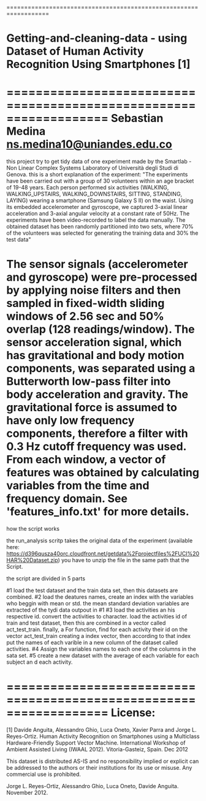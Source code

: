 ==================================================================
# Getting-and-cleaning-data - using Dataset of Human Activity Recognition Using Smartphones [1]
==================================================================
Sebastian Medina ns.medina10@uniandes.edu.co
==================================================================
this project try to get tidy data of one experiment made by the Smartlab - Non Linear Complex Systems Laboratory of Università degli Studi di Genova. this is a short explanation of the experiment: "The experiments have been carried out with a group of 30 volunteers within an age bracket of 19-48 years. Each person performed six activities (WALKING, WALKING_UPSTAIRS, WALKING_DOWNSTAIRS, SITTING, STANDING, LAYING) wearing a smartphone (Samsung Galaxy S II) on the waist. Using its embedded accelerometer and gyroscope, we captured 3-axial linear acceleration and 3-axial angular velocity at a constant rate of 50Hz. The experiments have been video-recorded to label the data manually. The obtained dataset has been randomly partitioned into two sets, where 70% of the volunteers was selected for generating the training data and 30% the test data" 

The sensor signals (accelerometer and gyroscope) were pre-processed by applying noise filters and then sampled in fixed-width sliding windows of 2.56 sec and 50% overlap (128 readings/window). The sensor acceleration signal, which has gravitational and body motion components, was separated using a Butterworth low-pass filter into body acceleration and gravity. The gravitational force is assumed to have only low frequency components, therefore a filter with 0.3 Hz cutoff frequency was used. From each window, a vector of features was obtained by calculating variables from the time and frequency domain. See 'features_info.txt' for more details. 
==================================================================
how the script works

the run_analysis scritp takes the original data of the experiment (available here: https://d396qusza40orc.cloudfront.net/getdata%2Fprojectfiles%2FUCI%20HAR%20Dataset.zip) you have to unzip the file in the same path that the Script. 

the script are divided in 5 parts

#1 load the test dataset and the train data set, then this datasets are combined. 
#2 load the deatures names, create an index with the variables who beggin with mean or std. the mean standard deviation variables are extracted of the tydi data outpout in #1
#3 load the activities an his respective id. convert the activities to character. load the activities id of train and test dataset, then this are combined in a vector called act_test_train. finally, a For function, find for each activity their id on the vector act_test_train creating a index vector, then according to that index put the names of each varible in a new column of the dataset called activities.
#4 Assign the variables names to each one of the columns in the sata set.
#5 create a new dataset with the average of each variable for each subject an d each activity.



==================================================================
License:
========
[1] Davide Anguita, Alessandro Ghio, Luca Oneto, Xavier Parra and Jorge L. Reyes-Ortiz. Human Activity Recognition on Smartphones using a Multiclass Hardware-Friendly Support Vector Machine. International Workshop of Ambient Assisted Living (IWAAL 2012). Vitoria-Gasteiz, Spain. Dec 2012

This dataset is distributed AS-IS and no responsibility implied or explicit can be addressed to the authors or their institutions for its use or misuse. Any commercial use is prohibited.

Jorge L. Reyes-Ortiz, Alessandro Ghio, Luca Oneto, Davide Anguita. November 2012.
